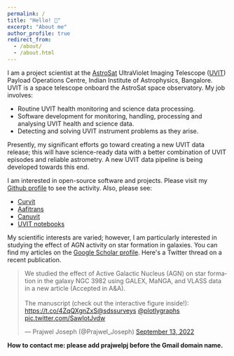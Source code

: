 ```yaml
---
permalink: /
title: "Hello! 👋"
excerpt: "About me"
author_profile: true
redirect_from: 
  - /about/
  - /about.html
---
```


I am a project scientist at the <a href="https://en.wikipedia.org/wiki/AstroSat">AstroSat</a> UltraViolet Imaging Telescope (<a href="https://www.iiap.res.in/projects/uvit/">UVIT</a>) Payload Operations Centre, Indian Institute of Astrophysics, Bangalore. UVIT is a space telescope onboard the AstroSat space observatory. My job involves:
* Routine UVIT health monitoring and science data processing.
* Software development for monitoring, handling, processing and analysing UVIT health and science data. 
* Detecting and solving UVIT instrument problems as they arise. 

Presently, my significant efforts go toward creating a new UVIT data release; this will have science-ready data with a better combination of UVIT episodes and reliable astrometry. A new UVIT data pipeline is being developed towards this end.

I am interested in open-source software and projects. Please visit my <a href="https://github.com/prajwel">Github profile</a> to see the activity. Also, please see: 
* <a href="https://github.com/prajwel/curvit">Curvit</a>
* <a href="https://github.com/prajwel/aafitrans">Aafitrans</a>
* <a href="https://github.com/prajwel/canuvit">Canuvit</a>
* <a href="https://github.com/prajwel/UVIT_notebooks">UVIT notebooks</a>


My scientific interests are varied; however, I am particularly interested in studying the effect of AGN activity on star formation in galaxies. You can find my articles on the <a href="https://scholar.google.co.in/citations?user=zSnUDggAAAAJ&hl=en">Google Scholar profile</a>. Here's a Twitter thread on a recent publication. 

<blockquote class="twitter-tweet"><p lang="en" dir="ltr">We studied the effect of Active Galactic Nucleus (AGN) on star formation in the galaxy NGC 3982 using GALEX, MaNGA, and VLASS data in a new article (Accepted in A&amp;A).<br><br>The manuscript (check out the interactive figure inside!): <a href="https://t.co/4ZqQXgnZxS">https://t.co/4ZqQXgnZxS</a><a href="https://twitter.com/sdssurveys?ref_src=twsrc%5Etfw">@sdssurveys</a> <a href="https://twitter.com/plotlygraphs?ref_src=twsrc%5Etfw">@plotlygraphs</a> <a href="https://t.co/SawIotJvdw">pic.twitter.com/SawIotJvdw</a></p>&mdash; Prajwel Joseph (@Prajwel_Joseph) <a href="https://twitter.com/Prajwel_Joseph/status/1569528979098583040?ref_src=twsrc%5Etfw">September 13, 2022</a></blockquote> <script async src="https://platform.twitter.com/widgets.js" charset="utf-8"></script> 


 

**How to contact me: please add prajwelpj before the Gmail domain name.**





